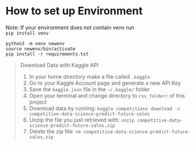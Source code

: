 # How to set up Environment


Note: If your environment does not contain venv run  
`pip install venv`


`python3 -m venv newenv`   
`source newenv/bin/activate`  
`pip install -r requirements.txt`



> Download Data with Kaggle API  
> 1. In your home directory make a file called `.kaggle`
> 2. Go to your Kaggle Account page and generate a new API Key
> 3. Save the `kaggle.json` file in the `~/.kaggle/` folder
> 4. Open your terminal and change directory to `csv_folder/` of this project 
> 5. Download data by running: `kaggle competitions download -c competitive-data-science-predict-future-sales`
> 6. Unzip the file you just retrieved with: `unzip competitive-data-science-predict-future-sales.zip`
> 7. Delete the zip file: `rm competitive-data-science-predict-future-sales.zip`


